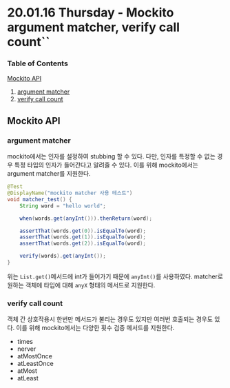 # 20.01.16 Thursday - Mockito argument matcher, verify call count\`\`

### Table of Contents

[Mockito API](day16.md#Mockito_API)

1. [argument matcher](day16.md#argument_matcher)
2. [verify call count](day16.md#verify_call_count)

## Mockito API

### argument matcher

mockito에서는 인자를 설정하여 stubbing 할 수 있다. 다만, 인자를 특정할 수 없는 경우 특정 타입의 인자가 들어간다고 알려줄 수 있다. 이를 위해 mockito에서는 argument matcher를 지원한다.

```java
@Test
@DisplayName("mockito matcher 사용 테스트")
void matcher_test() {
    String word = "hello world";

    when(words.get(anyInt())).thenReturn(word);

    assertThat(words.get(0)).isEqualTo(word);
    assertThat(words.get(1)).isEqualTo(word);
    assertThat(words.get(2)).isEqualTo(word);

    verify(words).get(anyInt());
}
```

위는 `List.get()`메서드에 int가 들어가기 때문에 `anyInt()`를 사용하였다. matcher로 원하는 객체에 타입에 대해 `anyX` 형태의 메서드로 지원한다.

### verify call count

객체 간 상호작용시 한번만 메서드가 불리는 경우도 있지만 여러번 호출되는 경우도 있다. 이를 위해 mockito에서는 다양한 횟수 검증 메서드를 지원한다.

* times
* nerver
* atMostOnce
* atLeastOnce
* atMost
* atLeast

